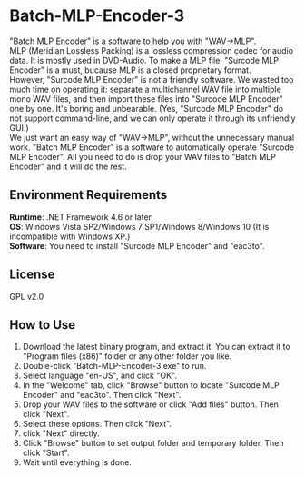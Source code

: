 # Batch-MLP-Encoder-3
"Batch MLP Encoder" is a software to help you with "WAV->MLP".<br>
MLP (Meridian Lossless Packing) is a lossless compression codec for audio data. It is mostly used in DVD-Audio. To make a MLP file, "Surcode MLP Encoder" is a must, bucause MLP is a closed proprietary format.<br>
However, "Surcode MLP Encoder" is not a friendly software. We wasted too much time on operating it: separate a multichannel WAV file into multiple mono WAV files, and then import these files into "Surcode MLP Encoder" one by one. It's boring and unbearable. (Yes, "Surcode MLP Encoder" do not support command-line, and we can only operate it through its unfriendly GUI.)<br>
We just want an easy way of "WAV->MLP", without the unnecessary manual work. "Batch MLP Encoder" is a software to automatically operate "Surcode MLP Encoder". All you need to do is drop your WAV files to "Batch MLP Encoder" and it will do the rest.<br>

## Environment Requirements
**Runtime**: .NET Framework 4.6 or later.<br>
**OS**: Windows Vista SP2/Windows 7 SP1/Windows 8/Windows 10 (It is incompatible with Windows XP.)<br>
**Software**: You need to install "Surcode MLP Encoder" and "eac3to".<br>

## License
GPL v2.0<br>

## How to Use
1. Download the latest binary program, and extract it. You can extract it to "Program files (x86)" folder or any  other folder you like.
2. Double-click "Batch-MLP-Encoder-3.exe" to run.
3. Select language "en-US", and click "OK".
4. In the "Welcome" tab, click "Browse" button to locate "Surcode MLP Encoder" and "eac3to". Then click "Next".
5. Drop your WAV files to the software or click "Add files" button. Then click "Next".
6. Select these options. Then click "Next".
7. click "Next" directly.
8. Click "Browse" button to set output folder and temporary folder. Then click "Start".
9. Wait until everything is done.
